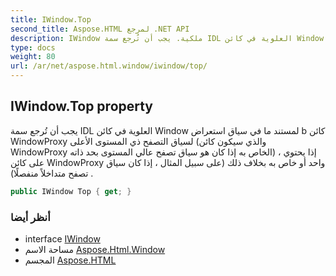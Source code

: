 ```yaml
---
title: IWindow.Top
second_title: Aspose.HTML لمرجع .NET API
description: IWindow ملكية. يجب أن تُرجع سمة IDL العلوية في كائن Window لمستند ما في سياق استعراض b كائن WindowProxy لسياق التصفح ذي المستوى الأعلى والذي سيكون كائن WindowProxy الخاص به إذا كان هو سياق تصفح عالي المستوى بحد ذاته  إذا يحتوي على كائن WindowProxy واحد أو خاص به بخلاف ذلك على سبيل المثال  إذا كان سياق تصفح متداخلاً منفصلًا .
type: docs
weight: 80
url: /ar/net/aspose.html.window/iwindow/top/
---
```

## IWindow.Top property

يجب أن تُرجع سمة IDL العلوية في كائن Window لمستند ما في سياق استعراض b كائن WindowProxy لسياق التصفح ذي المستوى الأعلى (والذي سيكون كائن WindowProxy الخاص به إذا كان هو سياق تصفح عالي المستوى بحد ذاته) ، إذا يحتوي على كائن WindowProxy واحد أو خاص به بخلاف ذلك (على سبيل المثال ، إذا كان سياق تصفح متداخلاً منفصلًا) .

```csharp
public IWindow Top { get; }
```

### أنظر أيضا

* interface [IWindow](../)
* مساحة الاسم [Aspose.Html.Window](../../iwindow/)
* المجسم [Aspose.HTML](../../../)


